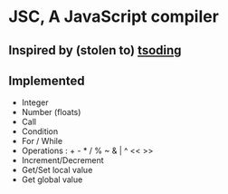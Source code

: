 # JSC, A JavaScript compiler

## Inspired by (stolen to) [tsoding](https://github.com/tsoding)

## Implemented

- Integer
- Number (floats)
- Call
- Condition
- For / While
- Operations : + - * / % ~ & | ^ << >>
- Increment/Decrement
- Get/Set local value
- Get global value
